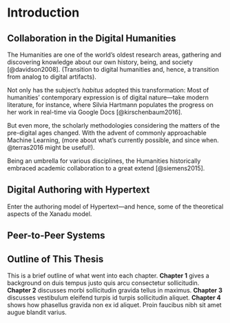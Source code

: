 # Introduction

## Collaboration in the Digital Humanities

The Humanities are one of the world’s oldest research areas, gathering and discovering knowledge about our own history, being, and society [@davidson2008]. (Transition to digital humanities and, hence, a transition from analog to digital artifacts).

Not only has the subject’s _habitus_ adopted this transformation: Most of humanities’ contemporary expression is of digital nature—take modern literature, for instance, where Silvia Hartmann populates the progress on her work in real-time via Google Docs [@kirschenbaum2016]. 

But even more, the scholarly methodologies considering the matters of the pre-digital ages changed. With the advent of commonly approachable Machine Learning, (more about what’s currently possible, and since when. @terras2016 might be useful!).

Being an umbrella for various disciplines, the Humanities historically embraced academic collaboration to a great extend [@siemens2015]. 

## Digital Authoring with Hypertext

Enter the authoring model of Hypertext—and hence, some of the theoretical aspects of the Xanadu model.

## Peer-to-Peer Systems

## Outline of This Thesis

This is a brief outline of what went into each chapter. **Chapter 1** gives a background on duis tempus justo quis arcu consectetur sollicitudin.  **Chapter 2** discusses morbi sollicitudin gravida tellus in maximus.  **Chapter 3** discusses vestibulum eleifend turpis id turpis sollicitudin aliquet.  **Chapter 4** shows how phasellus gravida non ex id aliquet. Proin faucibus nibh sit amet augue blandit varius.


